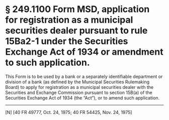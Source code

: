 # § 249.1100   Form MSD, application for registration as a municipal securities dealer pursuant to rule 15Ba2-1 under the Securities Exchange Act of 1934 or amendment to such application.

This Form is to be used by a bank or a separately identifiable department or division of a bank (as defined by the Municipal Securities Rulemaking Board) to apply for registration as a municipal securities dealer with the Securities and Exchange Commission pursuant to section 15B(a) of the Securities Exchange Act of 1934 (the “Act”), or to amend such application. 



---

[N] [40 FR 49777, Oct. 24, 1975; 40 FR 54425, Nov. 24, 1975] 


